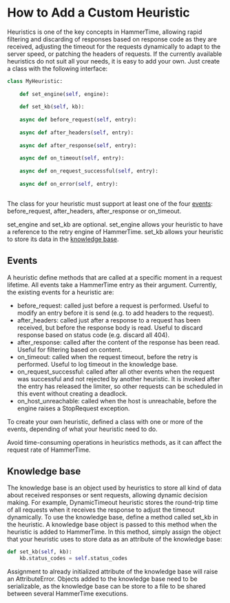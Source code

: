 # How to Add a Custom Heuristic

Heuristics is one of the key concepts in HammerTime, allowing rapid filtering and discarding of responses based on 
response code as they are received, adjusting the timeout for the requests dynamically to adapt to the server speed, or 
patching the headers of requests. If the currently available heuristics do not suit all your needs, it is easy to add 
your own. Just create a class with the following interface:

```python
class MyHeuristic:
    
    def set_engine(self, engine):
        
    def set_kb(self, kb):
    
    async def before_request(self, entry):
    
    async def after_headers(self, entry):
    
    async def after_response(self, entry):
    
    async def on_timeout(self, entry):
    
    async def on_request_successful(self, entry):
    
    async def on_error(self, entry):
        
```

The class for your heuristic must support at least one of the four [events](#events): before_request, after_headers, 
after_response or on_timeout.

set_engine and set_kb are optional. set_engine allows your heuristic to have a reference to the retry engine of 
HammerTime. set_kb allows your heuristic to store its data in the [knowledge base](#knowledge-base).


## Events

A heuristic define methods that are called at a specific moment in a request lifetime. All events take a HammerTime
entry as their argument. Currently, the existing events for a heuristic are:

* before_request: called just before a request is performed. Useful to modify an entry before it is send (e.g. to add 
                  headers to the request).
* after_headers: called just after a response to a request has been received, but before the response body is read. 
                 Useful to discard response based on status code (e.g. discard all 404).
* after_response: called after the content of the response has been read. Useful for filtering based on content.
* on_timeout: called when the request timeout, before the retry is performed. Useful to log timeout in the knowledge 
              base.
* on_request_successful: called after all other events when the request was successful and not rejected by another 
                         heuristic. It is invoked after the entry has released the limiter, so other requests can
                         be scheduled in this event without creating a deadlock.
* on_host_unreachable: called when the host is unreachable, before the engine raises a StopRequest exception.

To create your own heuristic, defined a class with one or more of the events, depending of what your heuristic need 
to do.

Avoid time-consuming operations in heuristics methods, as it can affect the request rate of HammerTime.


## Knowledge base

The knowledge base is an object used by heuristics to store all kind of data about received responses or sent requests, 
allowing dynamic decision making. For example, DynamicTimeout heuristic stores the round-trip time of all requests 
when it receives the response to adjust the timeout dynamically. To use the knowledge base, define a method called 
set_kb in the heuristic. A knowledge base object is passed to this method when the heuristic is added to HammerTime. In
this method, simply assign the object that your heuristic uses to store data as an attribute of the knowledge base:
```python
def set_kb(self, kb):
    kb.status_codes = self.status_codes
```
Assignment to already initialized attribute of the knowledge base will raise an AttributeError.
Objects added to the knowledge base need to be serializable, as the knowledge base can be store to a file to be shared 
between several HammerTime executions.
